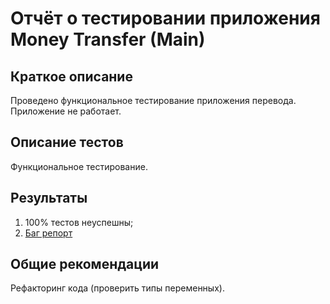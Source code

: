 # Отчёт о тестировании приложения Money Transfer (Main)

## Краткое описание

Проведено функциональное тестирование приложения перевода. Приложение не работает.

## Описание тестов

Функциональное тестирование.

## Результаты

1. 100% тестов неуспешны;
2. [Баг репорт](https://github.com/mkovarsky/javaqahomework1.2-1/issues/1)

## Общие рекомендации

Рефакторинг кода (проверить типы переменных).
